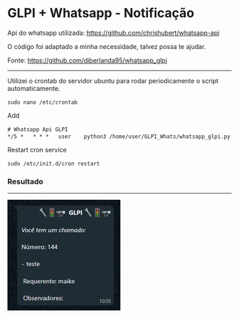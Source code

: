 # GLPI + Whatsapp - Notificação

Api do whatsapp utilizada: https://github.com/chrishubert/whatsapp-api

O código foi adaptado a minha necessidade, talvez possa te ajudar.

Fonte: https://github.com/diberlanda95/whatsapp_glpi 

---

Utilizei o crontab do servidor ubuntu para rodar periodicamente o script automaticamente.

```
sudo nano /etc/crontab
```

Add
```
# Whatsapp Api GLPI
*/5 *   * * *   user    python3 /home/user/GLPI_Whats/whatsapp_glpi.py
```

Restart cron service
```
sudo /etc/init.d/cron restart
```

### Resultado
---
![Resultado](https://github.com/maikews/whatsapp_glpi/blob/main/Imagens/Result.JPG?raw=true)
